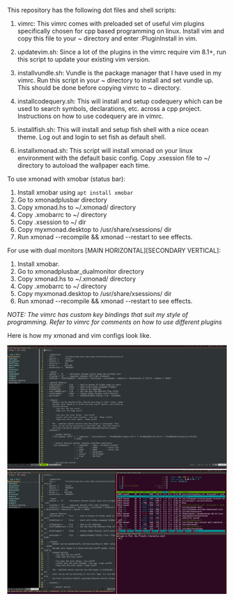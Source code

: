 This repository has the following dot files and shell scripts:

1. vimrc: This vimrc comes with preloaded set of useful vim plugins specifically chosen for cpp based programming on linux. Install vim and copy this file to your ~ directory and enter :PluginInstall in vim.

2. updatevim.sh: Since a lot of the plugins in the vimrc require vim 8.1+, run this script to update your existing vim version.

3. installvundle.sh: Vundle is the package manager that I have used in my vimrc. Run this script in your ~ directory to install and set vundle up. This should be done before copying vimrc to ~ directory.

4. installcodequery.sh: This will install and setup codequery which can be used to search symbols, declarations, etc. across a cpp project. Instructions on how to use codequery are in vimrc.

5. installfish.sh: This will install and setup fish shell with a nice ocean theme. Log out and login to set fish as default shell.

6. installxmonad.sh: This script will install xmonad on your linux environment with the default basic config. Copy .xsession file to ~/ directory to autoload the wallpaper each time.

To use xmonad with xmobar (status bar):
1. Install xmobar using `apt install xmobar`
2. Go to xmonadplusbar directory
3. Copy xmonad.hs to ~/.xmonad/ directory
4. Copy .xmobarrc to ~/ directory
5. Copy .xsession to ~/ dir
6. Copy myxmonad.desktop to /usr/share/xsessions/ dir
7. Run xmonad --recompile && xmonad --restart to see effects.

For use with dual monitors [MAIN HORIZONTAL][SECONDARY VERTICAL]:
1. Install xmobar.
2. Go to xmonadplusbar_dualmonitor directory
3. Copy xmonad.hs to ~/.xmonad/ directory
4. Copy .xmobarrc to ~/ directory
5. Copy myxmonad.desktop to /usr/share/xsessions/ dir
6. Run xmonad --recompile && xmonad --restart to see effects.

*NOTE: The vimrc has custom key bindings that suit my style of programming. Refer to vimrc for comments on how to use different plugins*

Here is how my xmonad and vim configs look like.

![vim config](https://github.com/mayank0403/DotFiles/blob/master/vim.png)
![xmonad config](https://github.com/mayank0403/DotFiles/blob/master/xmonad.png)


